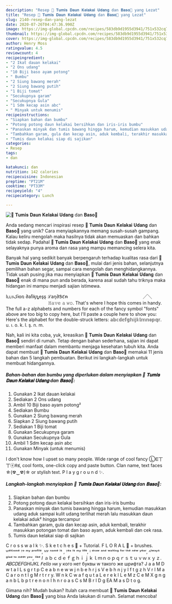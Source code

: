 ```yaml
---
description: "Resep 🌺 𝐓𝐮𝐦𝐢𝐬 𝐃𝐚𝐮𝐧 𝐊𝐞𝐥𝐚𝐤𝐚𝐢 𝐔𝐝𝐚𝐧𝐠 dan 𝐁𝐚𝐬𝐨🌺 yang Lezat"
title: "Resep 🌺 𝐓𝐮𝐦𝐢𝐬 𝐃𝐚𝐮𝐧 𝐊𝐞𝐥𝐚𝐤𝐚𝐢 𝐔𝐝𝐚𝐧𝐠 dan 𝐁𝐚𝐬𝐨🌺 yang Lezat"
slug: 2140-resep-dan-yang-lezat
date: 2020-07-26T04:47:36.990Z
image: https://img-global.cpcdn.com/recipes/583db9d1955d3941/751x532cq70/🌺-𝐓𝐮𝐦𝐢𝐬-𝐃𝐚𝐮𝐧-𝐊𝐞𝐥𝐚𝐤𝐚𝐢-𝐔𝐝𝐚𝐧𝐠-dan-𝐁𝐚𝐬𝐨🌺-foto-resep-utama.jpg
thumbnail: https://img-global.cpcdn.com/recipes/583db9d1955d3941/751x532cq70/🌺-𝐓𝐮𝐦𝐢𝐬-𝐃𝐚𝐮𝐧-𝐊𝐞𝐥𝐚𝐤𝐚𝐢-𝐔𝐝𝐚𝐧𝐠-dan-𝐁𝐚𝐬𝐨🌺-foto-resep-utama.jpg
cover: https://img-global.cpcdn.com/recipes/583db9d1955d3941/751x532cq70/🌺-𝐓𝐮𝐦𝐢𝐬-𝐃𝐚𝐮𝐧-𝐊𝐞𝐥𝐚𝐤𝐚𝐢-𝐔𝐝𝐚𝐧𝐠-dan-𝐁𝐚𝐬𝐨🌺-foto-resep-utama.jpg
author: Henry Moss
ratingvalue: 4.5
reviewcount: 4
recipeingredient:
- "2 Ikat dauan kelakai"
- "2 Ons udang"
- "10 Biji baso ayam potong"
- " Bumbu"
- "2 Siung bawang merah"
- "2 Siung bawang putih"
- "1 Biji tomat"
- "Secukupnya garam"
- "Secukupnya Gula"
- "1 Sdm kecap asin abc"
- " Minyak untuk menumis"
recipeinstructions:
- "Siapkan bahan dan bumbu"
- "Potong potong daun kelakai bersihkan dan iris-iris bumbu"
- "Panaskan minyak dan tumis bawang hingga harum, kemudian masukkan udang aduk sampai kulit udang terlihat merah lalu masukkan daun kelakai aduk² hingga tercampur"
- "Tambahkan garam, gula dan kecap asin, aduk kembali, terakhir masukkan potongan tomat dan baso ayam, aduk kembali dan cek rasa."
- "Tumis daun kelakai siap di sajikan"
categories:
- Resep
tags:
- dan

katakunci: dan 
nutrition: 142 calories
recipecuisine: Indonesian
preptime: "PT21M"
cooktime: "PT33M"
recipeyield: "4"
recipecategory: Lunch

---
```



![🌺 𝐓𝐮𝐦𝐢𝐬 𝐃𝐚𝐮𝐧 𝐊𝐞𝐥𝐚𝐤𝐚𝐢 𝐔𝐝𝐚𝐧𝐠 dan 𝐁𝐚𝐬𝐨🌺](https://img-global.cpcdn.com/recipes/583db9d1955d3941/751x532cq70/🌺-𝐓𝐮𝐦𝐢𝐬-𝐃𝐚𝐮𝐧-𝐊𝐞𝐥𝐚𝐤𝐚𝐢-𝐔𝐝𝐚𝐧𝐠-dan-𝐁𝐚𝐬𝐨🌺-foto-resep-utama.jpg)

Anda sedang mencari inspirasi resep 🌺 𝐓𝐮𝐦𝐢𝐬 𝐃𝐚𝐮𝐧 𝐊𝐞𝐥𝐚𝐤𝐚𝐢 𝐔𝐝𝐚𝐧𝐠 dan 𝐁𝐚𝐬𝐨🌺 yang unik? Cara menyiapkannya memang susah-susah gampang. Kalau keliru mengolah maka hasilnya tidak akan memuaskan dan bahkan tidak sedap. Padahal 🌺 𝐓𝐮𝐦𝐢𝐬 𝐃𝐚𝐮𝐧 𝐊𝐞𝐥𝐚𝐤𝐚𝐢 𝐔𝐝𝐚𝐧𝐠 dan 𝐁𝐚𝐬𝐨🌺 yang enak selayaknya punya aroma dan rasa yang mampu memancing selera kita.

Banyak hal yang sedikit banyak berpengaruh terhadap kualitas rasa dari 🌺 𝐓𝐮𝐦𝐢𝐬 𝐃𝐚𝐮𝐧 𝐊𝐞𝐥𝐚𝐤𝐚𝐢 𝐔𝐝𝐚𝐧𝐠 dan 𝐁𝐚𝐬𝐨🌺, mulai dari jenis bahan, selanjutnya pemilihan bahan segar, sampai cara mengolah dan menghidangkannya. Tidak usah pusing jika mau menyiapkan 🌺 𝐓𝐮𝐦𝐢𝐬 𝐃𝐚𝐮𝐧 𝐊𝐞𝐥𝐚𝐤𝐚𝐢 𝐔𝐝𝐚𝐧𝐠 dan 𝐁𝐚𝐬𝐨🌺 enak di mana pun anda berada, karena asal sudah tahu triknya maka hidangan ini mampu menjadi sajian istimewa.

Iʟʟยکɨօռ ∂aჩᶄȵeȿȿ ℒаŋ∂Ꮥℭᵰ ㅤㅤㅤㅤㅤㅤㅤㅤㅤㅤㅤㅤㅤㅤㅤㅤㅤㅤ╱╲ ㅤㅤㅤㅤㅤㅤㅤㅤㅤㅤㅤㅤㅤ 𝙷𝚊𝚟𝚎 𝚊 𝚠𝚘. That&#39;s where I hope this comes in handy. The full a-z alphabets and numbers for each of the fancy symbol &#34;fonts&#34; above are too big to copy here, but I&#39;ll paste a couple here to show you: Here&#39;s the alphabet for the double-struck letters: 𝕒𝕓𝕔𝕕𝕖𝕗𝕘𝕙𝕚𝕛𝕜𝕝𝕞𝕟𝕠𝕡𝕢𝕣. u. ı. o. k. l. ş. n. m.


Nah, kali ini kita coba, yuk, kreasikan 🌺 𝐓𝐮𝐦𝐢𝐬 𝐃𝐚𝐮𝐧 𝐊𝐞𝐥𝐚𝐤𝐚𝐢 𝐔𝐝𝐚𝐧𝐠 dan 𝐁𝐚𝐬𝐨🌺 sendiri di rumah. Tetap dengan bahan sederhana, sajian ini dapat memberi manfaat dalam membantu menjaga kesehatan tubuh kita. Anda dapat membuat 🌺 𝐓𝐮𝐦𝐢𝐬 𝐃𝐚𝐮𝐧 𝐊𝐞𝐥𝐚𝐤𝐚𝐢 𝐔𝐝𝐚𝐧𝐠 dan 𝐁𝐚𝐬𝐨🌺 memakai 11 jenis bahan dan 5 langkah pembuatan. Berikut ini langkah-langkah untuk membuat hidangannya.

<!--inarticleads1-->

##### Bahan-bahan dan bumbu yang diperlukan dalam menyiapkan 🌺 𝐓𝐮𝐦𝐢𝐬 𝐃𝐚𝐮𝐧 𝐊𝐞𝐥𝐚𝐤𝐚𝐢 𝐔𝐝𝐚𝐧𝐠 dan 𝐁𝐚𝐬𝐨🌺:

1. Gunakan 2 Ikat dauan kelakai
1. Sediakan 2 Ons udang
1. Ambil 10 Biji baso ayam potong²
1. Sediakan  Bumbu
1. Gunakan 2 Siung bawang merah
1. Siapkan 2 Siung bawang putih
1. Sediakan 1 Biji tomat
1. Gunakan Secukupnya garam
1. Gunakan Secukupnya Gula
1. Ambil 1 Sdm kecap asin abc
1. Gunakan  Minyak (untuk menumis)


I don&#39;t know how I upset so many people. Wide range of cool fancy Ⓛᗴ丅丅ⓔᖇక, cool fonts, one-click copy and paste button. Clan name, text faces ☆(☢‿☢)☆ or stylish text. P l a y g r o u n d ✨. 

<!--inarticleads2-->

##### Langkah-langkah menyiapkan 🌺 𝐓𝐮𝐦𝐢𝐬 𝐃𝐚𝐮𝐧 𝐊𝐞𝐥𝐚𝐤𝐚𝐢 𝐔𝐝𝐚𝐧𝐠 dan 𝐁𝐚𝐬𝐨🌺:

1. Siapkan bahan dan bumbu
1. Potong potong daun kelakai bersihkan dan iris-iris bumbu
1. Panaskan minyak dan tumis bawang hingga harum, kemudian masukkan udang aduk sampai kulit udang terlihat merah lalu masukkan daun kelakai aduk² hingga tercampur
1. Tambahkan garam, gula dan kecap asin, aduk kembali, terakhir masukkan potongan tomat dan baso ayam, aduk kembali dan cek rasa.
1. Tumis daun kelakai siap di sajikan


C r o s s w a l k ✨. S k e t c h e s 🌿 + Tutorial. F L O R A L 🌺 + brushes. ᵂᵉˡᶜᵒᵐᵉ ᵀᵒ ᵐʸ ᵖʳᵒᶠⁱˡᵉ, ᴹʸ ⁿᵃᵐᵉ ⁱˢ , ᵀᵉᵃ ⁱˢ ᵐʸ ˡⁱᶠᵉ, ᴵ ᵈʳᵃʷ ᵃⁿᵈ ʷᵃⁱᵗⁱⁿᵍ ᶠᵒʳ ᵗʰᵉ ⁿᵉʷ ʸᵉᵃʳ, ᴬˡʷᵃʸˢ ᵍˡᵃᵈ ᵗᵒ ᵐᵉᵉᵗ ʸᵒᵘ, ˡⁱᵏᵉ 𝐼 ａｂｃｄｅｆｇｈｉｊｋｌｍｎｏｐｑｒｓｔｕｖｗｘｙｚ. 𝐴𝐵𝐶𝐷𝐸𝐹𝐺𝐻𝐼𝐽𝐾𝐿 𝘍𝘦𝘭𝘭𝘰 ни у кого нет буквы w такого же шрифта? J a a M D w t a I L s g r t p C e a b n e w w j n b e h r j s V e b h n j y I f t g z h V r I M a C a r o n t I g M r t r r y. W n k C w a f q u t a L e r e k I L e M z C e M X g n g a n b L b p t r e n o n I h n r o a s C s M B r I D g EA M a s D t o g. 

Gimana nih? Mudah bukan? Itulah cara membuat 🌺 𝐓𝐮𝐦𝐢𝐬 𝐃𝐚𝐮𝐧 𝐊𝐞𝐥𝐚𝐤𝐚𝐢 𝐔𝐝𝐚𝐧𝐠 dan 𝐁𝐚𝐬𝐨🌺 yang bisa Anda lakukan di rumah. Selamat mencoba!
